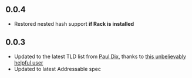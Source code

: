 ## 0.0.4
* Restored nested hash support **if Rack is installed**

## 0.0.3
* Updated to the latest TLD list from [Paul Dix](https://github.com/pauldix), thanks to [this unbelievably helpful user](https://github.com/flipsasser/addressabler/issues/1)
* Updated to latest Addressable spec